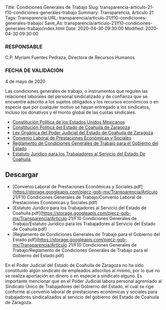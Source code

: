 Title: Condiciones Generales de Trabajo
Slug: transparencia-articulo-21-f10-condiciones-generales-trabajo
Summary: Transparencia, Artículo 21
Tags: Transparencia
URL: transparencia/articulo-21/f10-condiciones-generales-trabajo/
Save_As: transparencia/articulo-21/f10-condiciones-generales-trabajo/index.html
Date: 2020-04-30 09:30:00
Modified: 2020-04-30 09:30:00


### RESPONSABLE

C.P. Myriam Fuentes Pedraza, Directora de Recursos Humanos

### FECHA DE VALIDACIÓN

4 de mayo de 2020

Las condiciones generales de trabajo, o instrumentos que regulen las relaciones laborales del personal sindicalizado y de confianza que se encuentre adscrito a los sujetos obligados y los recursos económicos o en especie que por cualquier motivo se hayan entregado a los sindicatos, incluso los donativos y el monto global de las cuotas sindicales.


* [Constitución Política de los Estados Unidos Mexicanos](http://www.diputados.gob.mx/LeyesBiblio/pdf/1_201219.pdf)
* [Constitución Política del Estado de Coahuila de Zaragoza](http://congresocoahuila.gob.mx/transparencia/03/Leyes_Coahuila/coa01.pdf)
* [Ley Orgánica del Poder Judicial del Estado de Coahuila de Zaragoza](http://congresocoahuila.gob.mx/transparencia/03/Leyes_Coahuila/coa61.pdf)
* [Convenio Laboral de Prestaciones Económicas y Sociales](https://storage.googleapis.com/pjecz-gob-mx/transparencia/articulo-21/f10-condiciones-generales-trabajo/convenio-laboral-de-prestaciones-economicas-y-sociales.pdf)
* [Reglamento de Condiciones Generales de Trabajo para el Gobierno del Estado](https://storage.googleapis.com/pjecz-gob-mx/transparencia/articulo-21/f10-condiciones-generales-trabajo/reglamento-de-condiciones-generales-de-trabajo-para-el-gobierno-del-estado.pdf)
* [Estatuto Jurídico para los Trabajadores al Servicio del Estado De Coahuila](https://storage.googleapis.com/pjecz-gob-mx/transparencia/articulo-21/f10-condiciones-generales-trabajo/estatuto-juridico-para-los-trabajadores-al-servicio-del-estado-de-coahuila.pdf)



## Descargar


* [Convenio Laboral de Prestaciones Económicas y Sociales.pdf](https://storage.googleapis.com/pjecz-gob-mx/Transparencia/Artículo 21/F10 Condiciones Generales de Trabajo/Convenio Laboral de Prestaciones Económicas y Sociales.pdf)
* [Estatuto Jurídico para los Trabajadores al Servicio del Estado de Coahuila.pdf](https://storage.googleapis.com/pjecz-gob-mx/Transparencia/Artículo 21/F10 Condiciones Generales de Trabajo/Estatuto Jurídico para los Trabajadores al Servicio del Estado de Coahuila.pdf)
* [Reglamento de Condiciones Generales de Trabajo para el Gobierno del Estado.pdf](https://storage.googleapis.com/pjecz-gob-mx/Transparencia/Artículo 21/F10 Condiciones Generales de Trabajo/Reglamento de Condiciones Generales de Trabajo para el Gobierno del Estado.pdf)


En el Poder Judicial del Estado de Coahuila de Zaragoza no ha sido constituido algún sindicato de empleados adscritos al mismo, por lo que no se realiza aportación en dinero o en especie a sindicato alguno. Es importante mencionar que en el Poder Judicial labora personal agremiado al Sindicato Único de Trabajadores del Gobierno del Estado, el cuál se rige conforme al convenio laboral de prestaciones económicas y sociales para trabajadores sindicalizados al servicio del gobierno del Estado de Coahuila de Zaragoza.




